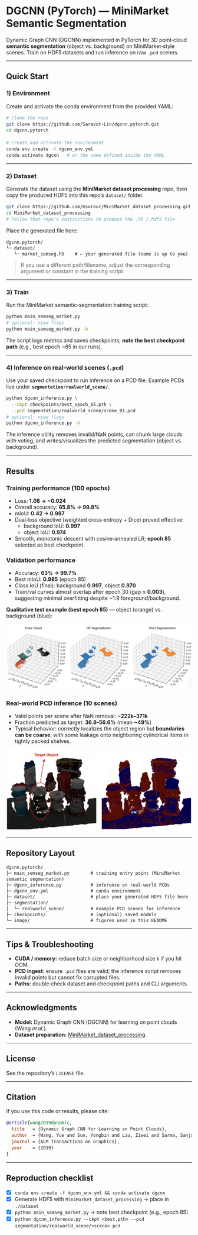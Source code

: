 # DGCNN (PyTorch) — MiniMarket Semantic Segmentation

Dynamic Graph CNN (DGCNN) implemented in PyTorch for 3D point‑cloud **semantic segmentation** (object vs. background) on MiniMarket‑style scenes. Train on HDF5 datasets and run inference on raw `.pcd` scenes.

---

## Quick Start

### 1) Environment
Create and activate the conda environment from the provided YAML:

```bash
# clone the repo
git clone https://github.com/Saravut-Lin/dgcnn.pytorch.git
cd dgcnn.pytorch

# create and activate the environment
conda env create -f dgcnn_env.yml
conda activate dgcnn   # or the name defined inside the YAML
```

---

### 2) Dataset
Generate the dataset using the **MiniMarket dataset processing** repo, then copy the produced HDF5 into this repo’s `dataset/` folder.

```bash
git clone https://github.com/msorour/MiniMarket_dataset_processing.git
cd MiniMarket_dataset_processing
# Follow that repo's instructions to produce the .h5 /.hdf5 file
```

Place the generated file here:

```text
dgcnn.pytorch/
└─ dataset/
   └─ market_semseg.h5    # ← your generated file (name is up to you)
```

> If you use a different path/filename, adjust the corresponding argument or constant in the training script.

---

### 3) Train
Run the MiniMarket semantic‑segmentation training script:

```bash
python main_semseg_market.py
# optional: view flags
python main_semseg_market.py -h
```

The script logs metrics and saves checkpoints; **note the best checkpoint path** (e.g., best epoch ~85 in our runs).

---

### 4) Inference on real‑world scenes (`.pcd`)
Use your saved checkpoint to run inference on a PCD file. Example PCDs live under **`segmentation/realworld_scene/`**.

```bash
python dgcnn_inference.py \
  --ckpt checkpoints/best_epoch_85.pth \
  --pcd segmentation/realworld_scene/scene_01.pcd
# optional: view flags
python dgcnn_inference.py -h
```

The inference utility removes invalid/NaN points, can chunk large clouds with voting, and writes/visualizes the predicted segmentation (object vs. background).

---

## Results

### Training performance (100 epochs)
- Loss: **1.08 → ~0.024**
- Overall accuracy: **65.8% → 99.8%**
- mIoU: **0.42 → 0.987**
- Dual‑loss objective (weighted cross‑entropy + Dice) proved effective:
  - background IoU: **0.997**
  - object IoU: **0.974**
- Smooth, monotonic descent with cosine‑annealed LR; **epoch 85** selected as best checkpoint.

### Validation performance
- Accuracy: **63% → 99.7%**
- Best mIoU: **0.985** (epoch 85)
- Class IoU (final): background **0.997**, object **0.970**
- Train/val curves almost overlap after epoch 30 (gap ≤ **0.003**), suggesting minimal overfitting despite ~1:9 foreground/background.

**Qualitative test example (best epoch 85)** — object (orange) vs. background (blue):

![Qualitative segmentation on a test point cloud](image/dgcnn_IoU.png)

### Real‑world PCD inference (10 scenes)
- Valid points per scene after NaN removal: **~222k–371k**
- Fraction predicted as target: **36.8–56.6%** (mean **~49%**)
- Typical behavior: correctly localizes the object region but **boundaries can be coarse**, with some leakage onto neighboring cylindrical items in tightly packed shelves.

![Real‑world PCD inference](image/inference_dgcnn.png)

---

## Repository Layout

```text
dgcnn.pytorch/
├─ main_semseg_market.py        # training entry point (MiniMarket semantic segmentation)
├─ dgcnn_inference.py           # inference on real-world PCDs
├─ dgcnn_env.yml                # conda environment
├─ dataset/                     # place your generated HDF5 file here
├─ segmentation/
│  └─ realworld_scene/          # example PCD scenes for inference
├─ checkpoints/                 # (optional) saved models
└─ image/                       # figures used in this README
```

---

## Tips & Troubleshooting
- **CUDA / memory:** reduce batch size or neighborhood size `k` if you hit OOM.
- **PCD ingest:** ensure `.pcd` files are valid; the inference script removes invalid points but cannot fix corrupted files.
- **Paths:** double‑check dataset and checkpoint paths and CLI arguments.

---

## Acknowledgments
- **Model:** Dynamic Graph CNN (DGCNN) for learning on point clouds (Wang *et al.*).
- **Dataset preparation:** [MiniMarket_dataset_processing](https://github.com/msorour/MiniMarket_dataset_processing).

---

## License
See the repository’s `LICENSE` file.

---

## Citation
If you use this code or results, please cite:

```bibtex
@article{wang2019dynamic,
  title   = {Dynamic Graph CNN for Learning on Point Clouds},
  author  = {Wang, Yue and Sun, Yongbin and Liu, Ziwei and Sarma, Sanjay E. and Bronstein, Michael M. and Solomon, Justin M.},
  journal = {ACM Transactions on Graphics},
  year    = {2019}
}
```

---

## Reproduction checklist
- [x] `conda env create -f dgcnn_env.yml && conda activate dgcnn`
- [x] Generate HDF5 with `MiniMarket_dataset_processing` → place in `./dataset`
- [x] `python main_semseg_market.py` → note best checkpoint (e.g., epoch 85)
- [x] `python dgcnn_inference.py --ckpt <best.pth> --pcd segmentation/realworld_scene/<scene>.pcd`
